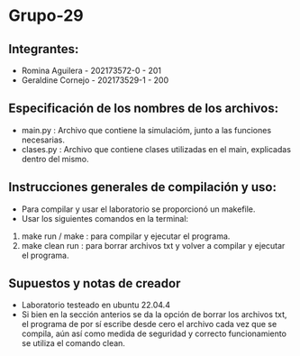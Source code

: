 # Grupo-29

## Integrantes:
* Romina Aguilera - 202173572-0 - 201
* Geraldine Cornejo - 202173529-1 - 200

## Especificación de los nombres de los archivos:
* main.py : Archivo que contiene la simulacióm, junto a las funciones necesarias.
* clases.py : Archivo que contiene clases utilizadas en el main, explicadas dentro del mismo.

## Instrucciones generales de compilación y uso:
* Para compilar y usar el laboratorio se proporcionó un makefile.
* Usar los siguientes comandos en la terminal:
1. make run / make : para compilar y ejecutar el programa.
2. make clean run : para borrar archivos txt y volver a compilar y ejecutar el programa.

## Supuestos y notas de creador
* Laboratorio testeado en ubuntu 22.04.4
* Si bien en la sección anterios se da la opción de borrar los archivos txt, el programa de por sí escribe desde cero el archivo cada vez que se compila, aún así como medida de seguridad y correcto funcionamiento se utiliza el comando clean.
